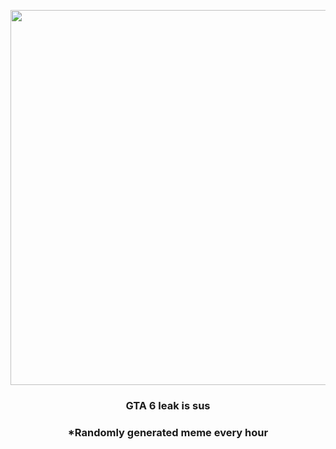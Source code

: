 <p align="center">
        <img src="https://i.redd.it/ro38jqnivoo91.jpg" width="600" height="600">
        </p>
        <h3 align="center">GTA 6 leak is sus</h3>
        <h3 align="center">*Randomly generated meme every hour</h3>
    